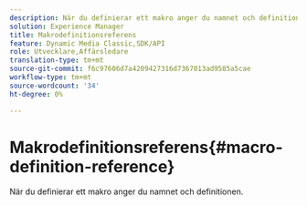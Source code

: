 ```yaml
---
description: När du definierar ett makro anger du namnet och definitionen.
solution: Experience Manager
title: Makrodefinitionsreferens
feature: Dynamic Media Classic,SDK/API
role: Utvecklare,Affärsledare
translation-type: tm+mt
source-git-commit: f6c97606d7a4209427316d7367013ad9585a5cae
workflow-type: tm+mt
source-wordcount: '34'
ht-degree: 0%

---
```



# Makrodefinitionsreferens{#macro-definition-reference}

När du definierar ett makro anger du namnet och definitionen.

